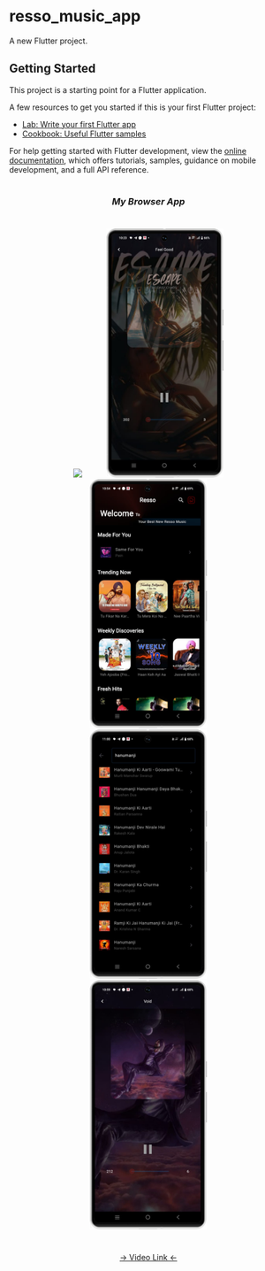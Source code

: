 # resso_music_app

A new Flutter project.

## Getting Started

This project is a starting point for a Flutter application.

A few resources to get you started if this is your first Flutter project:

- [Lab: Write your first Flutter app](https://docs.flutter.dev/get-started/codelab)
- [Cookbook: Useful Flutter samples](https://docs.flutter.dev/cookbook)

For help getting started with Flutter development, view the
[online documentation](https://docs.flutter.dev/), which offers tutorials,
samples, guidance on mobile development, and a full API reference.



###
<h1></h1>
<h3 align="center"><i>My Browser App</i></h3>
<h1></h1>
<div align="center">
<img src="https://github.com/Prafulpatnecha/resso_music_app/blob/master/img1.png" height=450px hspace=20>
<img src="https://github.com/Prafulpatnecha/resso_music_app/blob/master/img(2).png" height=450px hspace=20>
<img src="https://github.com/Prafulpatnecha/resso_music_app/blob/master/img(3).png" height=450px hspace=20>
<img src="https://github.com/Prafulpatnecha/resso_music_app/blob/master/img(4).png" height=450px hspace=20>
<img src="https://github.com/Prafulpatnecha/resso_music_app/blob/master/img(5).png" height=450px hspace=20>

</div>

<h1></h1>
<div align="center">
<a href="">-> Video Link <-</a>
</div>
<h1></h1>
